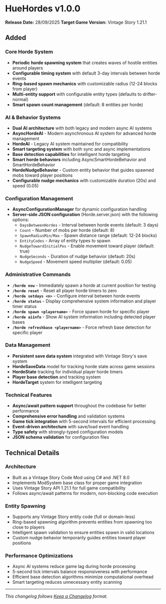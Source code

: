 # HueHordes v1.0.0

**Release Date:** 28/09/2025
**Target Game Version:** Vintage Story 1.21.1

## Added

### Core Horde System

- **Periodic horde spawning system** that creates waves of hostile entities around players
- **Configurable timing system** with default 3-day intervals between horde events
- **Ring-based spawn mechanics** with customizable radius (12-24 blocks from player)
- **Multi-entity support** with configurable entity types (defaults to drifter-normal)
- **Smart spawn count management** (default: 8 entities per horde)

### AI & Behavior Systems

- **Dual AI architecture** with both legacy and modern async AI systems
- **AsyncHordeAI** - Modern asynchronous AI system for advanced horde management
- **HordeAI** - Legacy AI system maintained for compatibility
- **Smart targeting system** with both sync and async implementations
- **Base detection capabilities** for intelligent horde targeting
- **Smart horde behaviors** including AsyncSmartHordeBehavior and SmartHordeBehavior
- **HordeNudgeBehavior** - Custom entity behavior that guides spawned mobs toward player positions
- **Configurable nudge mechanics** with customizable duration (20s) and speed (0.05)

### Configuration Management

- **AsyncConfigurationManager** for dynamic configuration handling
- **Server-side JSON configuration** (Horde.server.json) with the following options:
  - `DaysBetweenHordes` - Interval between horde events (default: 3 days)
  - `Count` - Number of mobs per horde (default: 8)
  - `SpawnRadiusMin/Max` - Spawn distance range (default: 12-24 blocks)
  - `EntityCodes` - Array of entity types to spawn
  - `NudgeTowardInitialPos` - Enable movement toward player (default: true)
  - `NudgeSeconds` - Duration of nudge behavior (default: 20s)
  - `NudgeSpeed` - Movement speed multiplier (default: 0.05)

### Administrative Commands

- **`/horde now`** - Immediately spawn a horde at current position for testing
- **`/horde reset`** - Reset all player horde timers to zero
- **`/horde setdays <n>`** - Configure interval between horde events
- **`/horde status`** - Display comprehensive system information and player timer status
- **`/horde spawn <playername>`** - Force spawn horde for specific player
- **`/horde aiinfo`** - Show AI system information including detected player bases
- **`/horde refreshbase <playername>`** - Force refresh base detection for specific player

### Data Management

- **Persistent save data system** integrated with Vintage Story's save system
- **HordeSaveData** model for tracking horde state across game sessions
- **HordeState** tracking for individual player horde timers
- **Player base detection** and tracking system
- **HordeTarget** system for intelligent targeting

### Technical Features

- **Async/await pattern support** throughout the codebase for better performance
- **Comprehensive error handling** and validation systems
- **Game tick integration** with 5-second intervals for efficient processing
- **Event-driven architecture** with save/load event handling
- **Type safety** with strongly-typed configuration models
- **JSON schema validation** for configuration files

## Technical Details

### Architecture

- Built as a Vintage Story Code Mod using C# and .NET 8.0
- Implements ModSystem base class for proper game integration
- Uses Vintage Story API 1.21.1 for full game compatibility
- Follows async/await patterns for modern, non-blocking code execution

### Entity Spawning

- Supports any Vintage Story entity code (full or domain-less)
- Ring-based spawning algorithm prevents entities from spawning too close to players
- Intelligent spawn validation to ensure entities spawn in valid locations
- Custom nudge behavior temporarily guides entities toward player positions

### Performance Optimizations

- Async AI systems reduce game lag during horde processing
- 5-second tick intervals balance responsiveness with performance
- Efficient base detection algorithms minimize computational overhead
- Smart targeting reduces unnecessary entity scanning

---

*This changelog follows [Keep a Changelog](https://keepachangelog.com/) format.*
